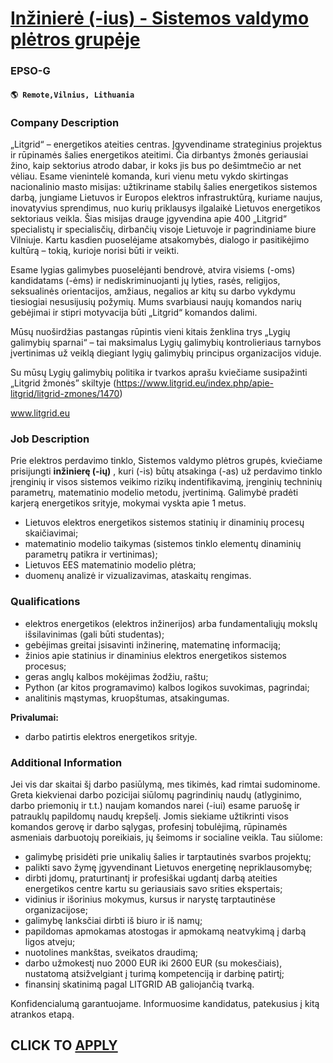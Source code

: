 # [Inžinierė (-ius) - Sistemos valdymo plėtros grupėje](https://www.remotewlb.com/apply/inziniere-ius-sistemos-valdymo-pletros-grupeje)  
### EPSO-G  
#### `🌎 Remote,Vilnius, Lithuania`  

### **Company Description**

„Litgrid“ – energetikos ateities centras. Įgyvendiname strateginius projektus ir rūpinamės šalies energetikos ateitimi. Čia dirbantys žmonės geriausiai žino, kaip sektorius atrodo dabar, ir koks jis bus po dešimtmečio ar net vėliau. Esame vienintelė komanda, kuri vienu metu vykdo skirtingas nacionalinio masto misijas: užtikriname stabilų šalies energetikos sistemos darbą, jungiame Lietuvos ir Europos elektros infrastruktūrą, kuriame naujus, inovatyvius sprendimus, nuo kurių priklausys ilgalaikė Lietuvos energetikos sektoriaus veikla. Šias misijas drauge įgyvendina apie 400 „Litgrid“ specialistų ir specialisčių, dirbančių visoje Lietuvoje ir pagrindiniame biure Vilniuje. Kartu kasdien puoselėjame atsakomybės, dialogo ir pasitikėjimo kultūrą – tokią, kurioje norisi būti ir veikti.

Esame lygias galimybes puoselėjanti bendrovė, atvira visiems (-oms) kandidatams (-ėms) ir nediskriminuojanti jų lyties, rasės, religijos, seksualinės orientacijos, amžiaus, negalios ar kitų su darbo vykdymu tiesiogiai nesusijusių požymių. Mums svarbiausi naujų komandos narių gebėjimai ir stipri motyvacija būti „Litgrid“ komandos dalimi.

Mūsų nuoširdžias pastangas rūpintis vieni kitais ženklina trys „Lygių galimybių sparnai“ – tai maksimalus Lygių galimybių kontrolieriaus tarnybos įvertinimas už veiklą diegiant lygių galimybių principus organizacijos viduje.

Su mūsų Lygių galimybių politika ir tvarkos aprašu kviečiame susipažinti „Litgrid žmonės” skiltyje (https://www.litgrid.eu/index.php/apie-litgrid/litgrid-zmones/1470)

www.litgrid.eu

### **Job Description**

Prie elektros perdavimo tinklo, Sistemos valdymo plėtros grupės, kviečiame prisijungti **inžinierę (-ių)** , kuri (-is) būtų atsakinga (-as) už perdavimo tinklo įrenginių ir visos sistemos veikimo rizikų indentifikavimą, įrenginių techninių parametrų, matematinio modelio metodu, įvertinimą. Galimybė pradėti karjerą energetikos srityje, mokymai vyskta apie 1 metus.

  * Lietuvos elektros energetikos sistemos statinių ir dinaminių procesų skaičiavimai;
  * matematinio modelio taikymas (sistemos tinklo elementų dinaminių parametrų patikra ir vertinimas);
  * Lietuvos EES matematinio modelio plėtra;
  * duomenų analizė ir vizualizavimas, ataskaitų rengimas.

###  **Qualifications**

  * elektros energetikos (elektros inžinerijos) arba fundamentaliųjų mokslų išsilavinimas (gali būti studentas);
  * gebėjimas greitai įsisavinti inžinerinę, matematinę informaciją;
  * žinios apie statinius ir dinaminius elektros energetikos sistemos procesus;
  * geras anglų kalbos mokėjimas žodžiu, raštu;
  * Python (ar kitos programavimo) kalbos logikos suvokimas, pagrindai;
  * analitinis mąstymas, kruopštumas, atsakingumas.

 **Privalumai:**

  * darbo patirtis elektros energetikos srityje.

###  **Additional Information**

Jei vis dar skaitai šį darbo pasiūlymą, mes tikimės, kad rimtai sudominome. Greta kiekvienai darbo pozicijai siūlomų pagrindinių naudų (atlyginimo, darbo priemonių ir t.t.) naujam komandos narei (-iui) esame paruošę ir patrauklų papildomų naudų krepšelį. Jomis siekiame užtikrinti visos komandos gerovę ir darbo sąlygas, profesinį tobulėjimą, rūpinamės asmeniais darbuotojų poreikiais, jų šeimoms ir socialine veikla. Tau siūlome:

  * galimybę prisidėti prie unikalių šalies ir tarptautinės svarbos projektų;
  * palikti savo žymę įgyvendinant Lietuvos energetinę nepriklausomybę;
  * dirbti įdomų, praturtinantį ir profesiškai ugdantį darbą ateities energetikos centre kartu su geriausiais savo srities ekspertais;
  * vidinius ir išorinius mokymus, kursus ir narystę tarptautinėse organizacijose;
  * galimybę lanksčiai dirbti iš biuro ir iš namų;
  * papildomas apmokamas atostogas ir apmokamą neatvykimą į darbą ligos atveju;
  * nuotolines mankštas, sveikatos draudimą;
  * darbo užmokestį nuo 2000 EUR iki 2600 EUR (su mokesčiais), nustatomą atsižvelgiant į turimą kompetenciją ir darbinę patirtį;
  * finansinį skatinimą pagal LITGRID AB galiojančią tvarką.

Konfidencialumą garantuojame. Informuosime kandidatus, patekusius į kitą atrankos etapą.

  
## CLICK TO [APPLY](https://www.remotewlb.com/apply/inziniere-ius-sistemos-valdymo-pletros-grupeje)

